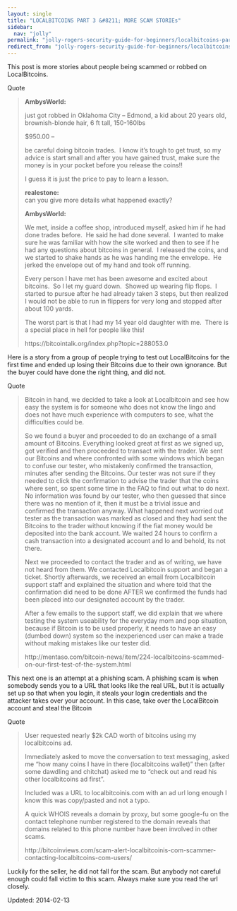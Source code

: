 ```yaml
---
layout: single
title: "LOCALBITCOINS PART 3 &#8211; MORE SCAM STORIEs"
sidebar:
  nav: "jolly"
permalink: "jolly-rogers-security-guide-for-beginners/localbitcoins-part-3-more-scam-stories/"
redirect_from: "jolly-rogers-security-guide-for-beginners/localbitcoins-part-3-more-scam-stories"
---
```



<p>This post is more stories about people being scammed or robbed on LocalBitcoins.</p>
<div>
<div>Quote</div>
</div>
<blockquote><p><strong>AmbysWorld:</strong></p>
<p>just got robbed in Oklahoma City &#8211; Edmond, a kid about 20 years old, brownish-blonde hair, 6 ft tall, 150-160lbs</p>
<p>$950.00 &#8211;</p>
<p>be careful doing bitcoin trades.  I know it&#8217;s tough to get trust, so my advice is start small and after you have gained trust, make sure the money is in your pocket before you release the coins!!</p>
<p>I guess it is just the price to pay to learn a lesson.</p>
<p><strong>realestone:</strong><br/>
can you give more details what happened exactly?</p>
<p><strong>AmbysWorld:</strong></p>
<p>We met, inside a coffee shop, introduced myself, asked him if he had done trades before.  He said he had done several.  I wanted to make sure he was familiar with how the site worked and then to see if he had any questions about bitcoins in general.  I released the coins, and we started to shake hands as he was handing me the envelope.  He jerked the envelope out of my hand and took off running.</p>
<p>Every person I have met has been awesome and excited about bitcoins.  So I let my guard down.  Showed up wearing flip flops.  I started to pursue after he had already taken 3 steps, but then realized I would not be able to run in flippers for very long and stopped after about 100 yards.</p>
<p>The worst part is that I had my 14 year old daughter with me.  There is a special place in hell for people like this!</p>
<p>https://bitcointalk.org/index.php?topic=288053.0</p></blockquote>
<p>Here is a story from a group of people trying to test out LocalBitcoins for the first time and ended up losing their Bitcoins due to their own ignorance. But the buyer could have done the right thing, and did not.</p>
<div>
<div>Quote</div>
</div>
<blockquote><p>Bitcoin in hand, we decided to take a look at Localbitcoin and see how easy the system is for someone who does not know the lingo and does not have much experience with computers to see, what the difficulties could be.</p>
<p>So we found a buyer and proceeded to do an exchange of a small amount of Bitcoins. Everything looked great at first as we signed up, got verified and then proceeded to transact with the trader. We sent our Bitcoins and where confronted with some windows which began to confuse our tester, who mistakenly confirmed the transaction, minutes after sending the Bitcoins. Our tester was not sure if they needed to click the confirmation to advise the trader that the coins where sent, so spent some time in the FAQ to find out what to do next. No information was found by our tester, who then guessed that since there was no mention of it, then it must be a trivial issue and confirmed the transaction anyway. What happened next worried out tester as the transaction was marked as closed and they had sent the Bitcoins to the trader without knowing if the fiat money would be deposited into the bank account. We waited 24 hours to confirm a cash transaction into a designated account and lo and behold, its not there.</p>
<p>Next we proceeded to contact the trader and as of writing, we have not heard from them. We contacted Localbitcoin support and began a ticket. Shortly afterwards, we received an email from Localbitcoin support staff and explained the situation and where told that the confirmation did need to be done AFTER we confirmed the funds had been placed into our designated account by the trader.</p>
<p>After a few emails to the support staff, we did explain that we where testing the system useability for the everyday mom and pop situation, because if Bitcoin is to be used properly, it needs to have an easy (dumbed down) system so the inexperienced user can make a trade without making mistakes like our tester did.</p>
<p>http://mentaso.com/bitcoin-news/item/224-localbitcoins-scammed-on-our-first-test-of-the-system.html</p></blockquote>
<p>This next one is an attempt at a phishing scam. A phishing scam is when somebody sends you to a URL that looks like the real URL, but it is actually set up so that when you login, it steals your login credentials and the attacker takes over your account. In this case, take over the LocalBitcoin account and steal the Bitcoin</p>
<div>
<div>Quote</div>
</div>
<blockquote><p>User requested nearly $2k CAD worth of bitcoins using my localbitcoins ad.</p>
<p>Immediately asked to move the conversation to text messaging, asked me “how many coins I have in there (localbitcoins wallet)” then (after some dawdling and chitchat) asked me to “check out and read his other localbitcoins ad first”.</p>
<p>Included was a URL to localbitcoinis.com with an ad url long enough I know this was copy/pasted and not a typo.</p>
<p>A quick WHOIS reveals a domain by proxy, but some google-fu on the contact telephone number registered to the domain reveals that domains related to this phone number have been involved in other scams.</p>
<p>http://bitcoinviews.com/scam-alert-localbitcoinis-com-scammer-contacting-localbitcoins-com-users/</p></blockquote>
<p>Luckily for the seller, he did not fall for the scam. But anybody not careful enough could fall victim to this scam. Always make sure you read the url closely.</p>

Updated: 2014-02-13

